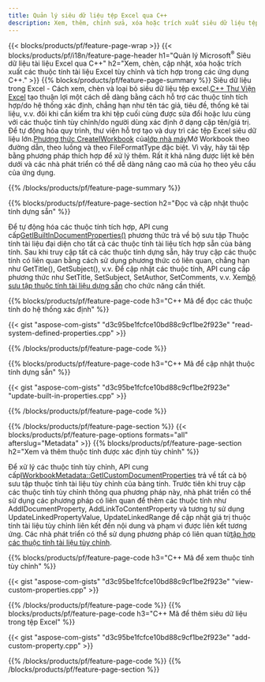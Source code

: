 ```yaml
---
title: Quản lý siêu dữ liệu tệp Excel qua C++
description: Xem, thêm, chỉnh sửa, xóa hoặc trích xuất siêu dữ liệu tệp Excel bằng thư viện C++
---
```

{{< blocks/products/pf/feature-page-wrap >}}
{{< blocks/products/pf/i18n/feature-page-header h1="Quản lý Microsoft<sup>&reg;</sup> Siêu dữ liệu tài liệu Excel qua C++" h2="Xem, chèn, cập nhật, xóa hoặc trích xuất các thuộc tính tài liệu Excel tùy chỉnh và tích hợp trong các ứng dụng C++." >}}
{{% blocks/products/pf/feature-page-summary %}}
 Siêu dữ liệu trong Excel - Cách xem, chèn và loại bỏ siêu dữ liệu tệp excel.[C++ Thư Viện Excel](/cells/vi/cpp/) tạo thuận lợi một cách dễ dàng bằng cách hỗ trợ các thuộc tính tích hợp/do hệ thống xác định, chẳng hạn như tên tác giả, tiêu đề, thống kê tài liệu, v.v. đôi khi cần kiểm tra khi tệp cuối cùng được sửa đổi hoặc lưu cùng với các thuộc tính tùy chỉnh/do người dùng xác định ở dạng cặp tên/giá trị. Để tự động hóa quy trình, thư viện hỗ trợ tạo và duy trì các tệp Excel siêu dữ liệu lớn.[Phương thức CreateIWorkbook](https://reference.aspose.com/cells/cpp/class/aspose.cells.factory#a93f7282b976d2a001d44198dedaceee8) của[lớp nhà máy](https://reference.aspose.com/cells/cpp/class/aspose.cells.factory)Mở Workbook theo đường dẫn, theo luồng và theo FileFormatType đặc biệt. Vì vậy, hãy tải tệp bằng phương pháp thích hợp để xử lý thêm. Rất ít khả năng được liệt kê bên dưới và các nhà phát triển có thể dễ dàng nâng cao mã của họ theo yêu cầu của ứng dụng.
 
{{% /blocks/products/pf/feature-page-summary %}}

{{% blocks/products/pf/feature-page-section h2="Đọc và cập nhật thuộc tính dựng sẵn" %}}

 Để tự động hóa các thuộc tính tích hợp, API cung cấp[GetIBuiltInDocumentProperties()](https://reference.aspose.com/cells/cpp/class/aspose.cells.metadata.i_workbook_metadata) phương thức trả về bộ sưu tập Thuộc tính tài liệu đại diện cho tất cả các thuộc tính tài liệu tích hợp sẵn của bảng tính. Sau khi truy cập tất cả các thuộc tính dựng sẵn, hãy truy cập các thuộc tính có liên quan bằng cách sử dụng phương thức có liên quan, chẳng hạn như GetTitle(), GetSubject(), v.v. Để cập nhật các thuộc tính, API cung cấp phương thức như SetTitle, SetSubject, SetAuthor, SetComments, v.v. Xem[bộ sưu tập thuộc tính tài liệu dựng sẵn](https://reference.aspose.com/cells/cpp/class/aspose.cells.properties.i_built_in_document_property_collection) cho chức năng cần thiết.

{{% blocks/products/pf/feature-page-code h3="C++ Mã để đọc các thuộc tính do hệ thống xác định" %}}

{{< gist "aspose-com-gists" "d3c95be1fcfce10bd88c9cf1be2f923e" "read-system-defined-properties.cpp" >}}

{{% /blocks/products/pf/feature-page-code %}}

{{% blocks/products/pf/feature-page-code h3="C++ Mã để cập nhật thuộc tính dựng sẵn" %}}

{{< gist "aspose-com-gists" "d3c95be1fcfce10bd88c9cf1be2f923e" "update-built-in-properties.cpp" >}}

{{% /blocks/products/pf/feature-page-code %}}


{{% /blocks/products/pf/feature-page-section %}}
{{< blocks/products/pf/feature-page-options formats="all" afterslug="Metadata" >}}
{{% blocks/products/pf/feature-page-section h2="Xem và thêm thuộc tính được xác định tùy chỉnh" %}}

Để xử lý các thuộc tính tùy chỉnh, API cung cấp[IWorkbookMetadata::GetICustomDocumentProperties](https://reference.aspose.com/cells/cpp/class/aspose.cells.metadata.i_workbook_metadata#a69f0226813ce18c03ebc13b8ca691e79) trả về tất cả bộ sưu tập thuộc tính tài liệu tùy chỉnh của bảng tính. Trước tiên khi truy cập các thuộc tính tùy chỉnh thông qua phương pháp này, nhà phát triển có thể sử dụng các phương pháp có liên quan để thêm các thuộc tính như AddIDocumentProperty, AddLinkToContentProperty và tương tự sử dụng UpdateLinkedPropertyValue, UpdateLinkedRange để cập nhật giá trị thuộc tính tài liệu tùy chỉnh liên kết đến nội dung và phạm vi được liên kết tương ứng. Các nhà phát triển có thể sử dụng phương pháp có liên quan từ[tập hợp các thuộc tính tài liệu tùy chỉnh](https://reference.aspose.com/cells/cpp/class/aspose.cells.properties.i_custom_document_property_collection).

{{% blocks/products/pf/feature-page-code h3="C++ Mã để xem thuộc tính tùy chỉnh" %}}

{{< gist "aspose-com-gists" "d3c95be1fcfce10bd88c9cf1be2f923e" "view-custom-properties.cpp" >}}

{{% /blocks/products/pf/feature-page-code %}}
{{% blocks/products/pf/feature-page-code h3="C++ Mã để thêm siêu dữ liệu trong tệp Excel" %}}

{{< gist "aspose-com-gists" "d3c95be1fcfce10bd88c9cf1be2f923e" "add-custom-property.cpp" >}}

{{% /blocks/products/pf/feature-page-code %}}
{{% /blocks/products/pf/feature-page-section %}}
